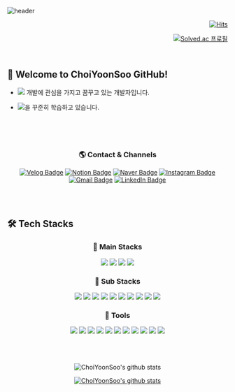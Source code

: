 ![header](https://capsule-render.vercel.app/api?type=waving&color=auto&height=300&section=header&text=Hello😊%20&fontSize=90&animation=fadeIn&fontAlignY=38&desc=This%20is%20ChoiYoonSoo%20GitHub!%20&descAlignY=55&descAlign=65)

<div align=right>

[![Hits](https://hits.seeyoufarm.com/api/count/incr/badge.svg?url=https%3A%2F%2Fgithub.com%2FChoiYoonSoo&count_bg=%23B86E82&title_bg=%238C4040&icon=&icon_color=%23E7E7E7&title=Hi&edge_flat=false)](https://hits.seeyoufarm.com)

[![Solved.ac
프로필](http://mazassumnida.wtf/api/mini/generate_badge?boj=gews30025)](https://solved.ac/gews30025)

</div>

<br>

<h2>👋 Welcome to ChoiYoonSoo GitHub!</h2>

- <img src="https://img.shields.io/badge/Android-3DDC84?style=flat&logo=android&logoColor=white"/> 개발에 관심을 가지고 꿈꾸고 있는 개발자입니다.

- <img src="https://img.shields.io/badge/Kotlin-7F52FF?style=flat&logo=Kotlin&logoColor=white">을 꾸준히 학습하고 있습니다.

<br>
<br>
<br>

<div align=center>

<h3>🌎 Contact & Channels</h3>

[![Velog Badge](https://img.shields.io/badge/Velog-20C997?style=for-the-badge&logo=V&logoColor=white)](https://velog.io/@gews30025)
[![Notion Badge](https://img.shields.io/badge/Notion-000000.svg?style=for-the-badge&logo=Notion&logoColor=white)](https://sandy-topaz-8dc.notion.site/a1e3c82efdd948b0aa663ef7c7262425?pvs=4)
[![Naver Badge](https://img.shields.io/badge/Naver-03C75A.svg?style=for-the-badge&logo=Naver&logoColor=white)](mailto:gews30025@naver.com)
[![Instagram Badge](https://img.shields.io/badge/Instagram-E4405F?style=for-the-badge&logo=Instagram&logoColor=white)](https://instagram.com/chldbstn_)
[![Gmail Badge](https://img.shields.io/badge/Gmail-D14836?style=for-the-badge&logo=Gmail&logoColor=white)](mailto:gews300255@gmail.com)
[![LinkedIn Badge](https://img.shields.io/badge/LinkedIn-0A66C2?style=for-the-badge&logo=LinkedIn&logoColor=white)](https://linkedin.com/in/)
</div>

<br>
<br>

🛠️ Tech Stacks
---

<div align=center>

<h3>📌 Main Stacks</h3>

<img src="https://img.shields.io/badge/Kotlin-7F52FF?style=for-the-badge&logo=Kotlin&logoColor=white">
<img src="https://img.shields.io/badge/flutter-02569B?style=for-the-badge&logo=flutter&logoColor=white">
<img src="https://img.shields.io/badge/Swift-F05138?style=for-the-badge&logo=Swift&logoColor=white">
<img src="https://img.shields.io/badge/Python-3776AB?style=for-the-badge&logo=Python&logoColor=white">

<br>

<h3>📌 Sub Stacks</h3>

<img src="https://img.shields.io/badge/-A8B9CC?style=for-the-badge&logo=C&logoColor=white"/>
<img src="https://img.shields.io/badge/Java-007396?style=for-the-badge&logo=OpenJDK&logoColor=white"/>
<img src="https://img.shields.io/badge/springboot-6DB33F?style=for-the-badge&logo=springboot&logoColor=white">
<img src="https://img.shields.io/badge/AWS-%23FF9900.svg?style=for-the-badge&logo=amazon-aws&logoColor=white">
<img src="https://img.shields.io/badge/firebase-FFCA28?style=for-the-badge&logo=firebase&logoColor=white">
<img src="https://img.shields.io/badge/Supabase-3FCF8E?style=for-the-badge&logo=Supabase&logoColor=white">
<img src="https://img.shields.io/badge/mysql-4479A1?style=for-the-badge&logo=mysql&logoColor=white">
<img src="https://img.shields.io/badge/mariaDB-003545?style=for-the-badge&logo=mariaDB&logoColor=white">
<img src="https://img.shields.io/badge/linux-FCC624?style=for-the-badge&logo=linux&logoColor=black">
<img src="https://img.shields.io/badge/html5-E34F26?style=for-the-badge&logo=html5&logoColor=white">

<br>

<h3>📌 Tools</h3>

<img src="https://img.shields.io/badge/github-181717?style=for-the-badge&logo=github&logoColor=white">
<img src="https://img.shields.io/badge/git-F05032?style=for-the-badge&logo=git&logoColor=white">
<img src="https://img.shields.io/badge/Android Studio-3DDC84?style=for-the-badge&logo=Android Studio&logoColor=white"/>
<img src="https://img.shields.io/badge/Visual Studio Code-007ACC?style=for-the-badge&logo=VisualStudioCode&logoColor=white"/>
<img src="https://img.shields.io/badge/Docker-2496ED?style=for-the-badge&logo=Docker&logoColor=white"/>
<img src="https://img.shields.io/badge/Sourcetree-0052CC?style=for-the-badge&logo=Sourcetree&logoColor=white">
<img src="https://img.shields.io/badge/Figma-F24E1E?style=for-the-badge&logo=Figma&logoColor=white">
<img src="https://img.shields.io/badge/Postman-FF6C37?style=for-the-badge&logo=Postman&logoColor=white"/>
<img src="https://img.shields.io/badge/Xcode-147EFB?style=for-the-badge&logo=Xcode&logoColor=white"/>
<img src="https://img.shields.io/badge/Visual%20Studio-5C2D91.svg?style=for-the-badge&logo=visual-studio&logoColor=white"/>
<img src="https://img.shields.io/badge/IntelliJIDEA-000000.svg?style=for-the-badge&logo=intellij-idea&logoColor=white"/>

<br>
<br>
<br>
<br>

![ChoiYoonSoo's github stats](https://github-readme-stats.vercel.app/api?username=ChoiYoonSoo&show_icons=true&theme=moltack)

[![ChoiYoonSoo's github stats](https://github-readme-stats.vercel.app/api/top-langs/?username=ChoiYoonSoo&show_icons=true&theme=moltack&hide_border=true&layout=compact)](https://github.com/ChoiYoonSoo)

<br>
<br>

</div>
